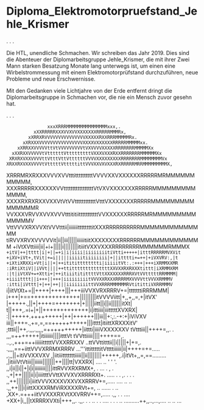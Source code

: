 # Diploma_Elektromotorpruefstand_Jehle_Krismer


 . . .

Die HTL, unendliche Schmachen. Wir schreiben das Jahr 2019.
 Dies sind die Abenteuer der Diplomarbeitsgruppe Jehle_Krismer, die 
 mit ihrer Zwei Mann starken Besatzung Monate lang unterwegs ist, um 
 einen eine Wirbelstrommessung mit einem Elektromotorprüfstand durchzuführen, 
 neue Probleme und neue Erschwernisse. 

 Mit den Gedanken viele Lichtjahre von der Erde entfernt dringt die 
 Diplomarbeitsgruppe in Schmachen vor, die nie ein Mensch zuvor gesehn hat.

 . . .
       
       
                   xxxXRRRMMMMMMMMMMMMMMMxxx,.
              xXXRRRRRXXXVVXVVXXXXXXXRRRRRMMMRx,
            xXRRXRVVVVVVVVVVVVVVVXXXXXRXXRRRMMMMMRx.
          xXRXXXVVVVVVVVVVVVVVVVXXXXVXXXXXXRRRRRMMMMMxx.
        xXRRXXVVVVVttVtVVVVVVVVVtVXVVVVXXXXXRRRRRRRMMMMMXx
      xXXRXXVVVVVtVttttttVtttttttttVXXXVXXXRXXRRRRRRRMMMMMMXx
     XRXRXVXXVVVVttVtttVttVttttttVVVVXXXXXXXXXRRRRRRRMMMMMMMMVx
    XRXXRXVXXVVVVtVtttttVtttttittVVVXXVXVXXXRXRRRRRMRRMMMMMMMMMX,
   XRRRMRXRXXXVVVXVVtttittttttttttVVVVXXVXXXXXXRRRRRMRMMMMMMMMMMM,
   XXXRRRRRXXXXXXVVtttttttttttttttttVtVXVXXXXXXXRRRRRMMMMMMMMMMMMM,
   XXXXRXRXRXXVXXVtVtVVttttttttttttVtttVXXXXXXXRRRRRMMMMMMMMMMMMMMMR
   VVXXXVRVVXVVXVVVtttititiitttttttttttVVXXXXXXRRRRRMRMMMMMMMMMMMMMMV
   VttVVVXRXVVXtVVVtttii|iiiiiiittttttttitXXXRRRRRRRRRRMMMMMMMMMMMMMM
   tiRVVXRVXVVVVVit|ii||iii|||||iiiiiitiitXXXXXXXXRRRRRRMMMMMMMMMMMMM
    +iVtXVttiiii|ii|+i+|||||i||||||||itiiitVXXVXXXRRRRRRRRMMMMMMRMMMX
    `+itV|++|tttt|i|+||=+i|i|iiii|iiiiiiiitiVtti+++++|itttRRRRRMVXVit
     +iXV+iVt+,tVit|+=i|||||iiiiitiiiiiiii|+||itttti+=++|+iVXVRV:,|t
     +iXtiXRXXi+Vt|i||+|++itititttttttti|iiiiitVt:.:+++|+++iXRMMXXMR
     :iRtiXtiV||iVVt||||++ttittttttttttttttXXVXXRXRXXXtittt|iXRMMXRM
      :|t|iVtXV+=+Xtti+|++itiiititittttVttXXXXXXXRRRXVtVVtttttRRMMMM|
        +iiiitttt||i+++||+++|iiiiiiiiitVVVXXRXXXRRRRMXVVVVttVVVXRMMMV
         :itti|iVttt|+|++|++|||iiiiiiiittVVXRRRMMMMMMRVtitittiVXRRMMMV
           `i|iitVtXt+=||++++|++++|||+++iiiVVXVRXRRRV+=|tttttttiRRRMMM|
             i+++|+==++++++++++++++|||||||||itVVVViitt|+,,+,,=,+|itVX'
              |+++++.,||+|++++=+++++++|+|||||iitt||i||ii||||||itXt|
              t||+++,.=i+|+||+++++++++++++|i|ittiiii|iiitttttXVXRX|
              :||+++++.+++++++++|++|++++++|||iii||+:,:.-+:+|iViVXV
              iii||+++=.,+=,=,==++++++++++|||itttt|itiittXRXXXitV'
             ;tttii||++,.,,,.,,,,,=++++++++++|iittti|iiiiVXXXXXXV
            tVtttiii||++++=,,.  . ,,,=+++++++|itiiiiiii||||itttVt
           tVVttiiiii||||++++==,. ..,.,+++=++iiiiiitttttVVXXRRXXV
        ..ttVVttitttii||i|||||+|+=,.    .,,,,==+iittVVVXRRMXRRRV
...'''ittitttttitVttttiiiiii|ii|++++=+=..... ,.,,||+itiVVXXVXV
      ,|iitiiitttttttiiiii||ii||||||||+++++,.i|itVt+,,=,==.........
        ,|itiiiVtVtiii||iiiiii|||||||++||||tt|VXXRX|  ....  ..     ' ' '.
          ,,i|ii||i||+|i|i|iiiiiiii||||ittRVVXRXRMX+, .  ...   .         ,
    .       .,+|++|||||ii|i|iiiitttVVttXVVXVXRRRRXt+. .....  . .       ,. .
  . .          ,,++|||||||i|iiitVVVXXXXVXXVXXRRRV+=,.....  ....  ..       ..
                  .,,++|||i|iittXXXXRMViRXXXXRVt+=, ..    ...... .        ..
                   ,XX+.=+++iitVVXXXRXVtXXVRRV++=,..... .,, .              .
            ....       +XX+|i,,||tXRRRXVXti|+++,,. .,,. . . .. .      . ....
  . .          .      ..  ..........++,,..,...,.... ..             .. ...
